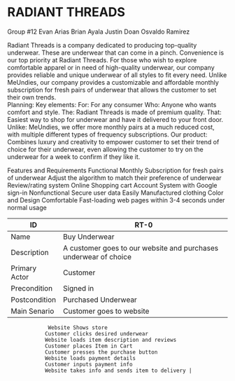 # **RADIANT THREADS**
Group #12
Evan Arias
Brian Ayala
Justin Doan
Osvaldo Ramirez

Radiant Threads is a company dedicated to producing top-quality underwear. These are underwear that can come in a pinch. Convenience is our top priority at Radiant Threads. For those who wish to explore comfortable apparel or in need of high-quality underwear, our company provides reliable and unique underwear of all styles to fit every need. Unlike MeUndies, our company provides a customizable and affordable monthly subscription for fresh pairs of underwear that allows the customer to set their own trends.  
Planning:
Key elements:
For: For any consumer
Who: Anyone who wants comfort and style.
The: Radiant Threads is made of premium quality.
That: Easiest way to shop for underwear and have it delivered to your front door.
Unlike: MeUndies, we offer more monthly pairs at a much reduced cost, with multiple different types of frequency subscriptions.
Our product: Combines luxury and creativity to empower customer to set their trend of choice for their underwear, even allowing the customer to try on the underwear for a week to confirm if they like it.


Features and Requirements
Functional
Monthly Subscription for fresh pairs of underwear
Adjust the algorithm to match their preference of underwear
Review/rating system
Online Shopping cart
Account System with Google sign-in
Nonfunctional
Secure user data
Easily Manufactured clothing
Color and Design
Comfortable
Fast-loading web pages within 3-4 seconds under normal usage



| ID | RT-0 |
|----|-----|
| Name           | Buy Underwear                                                    |
| Description    | A customer goes to our website and purchases underwear of choice |
| Primary Actor  | Customer |
| Precondition   | Signed in |
| Postcondition  | Purchased Underwear |
| Main Senario   | Customer goes to website
                 Website Shows store
                Customer clicks desired underwear
                Website loads item description and reviews
                Customer places Item in Cart
                Customer presses the purchase button
                Website loads payment details
                Customer inputs payment info
                Website takes info and sends item to delivery |



